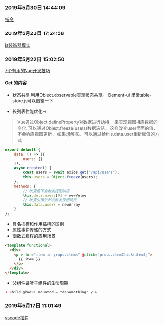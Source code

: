 
### 2019年5月30日 14:44:09
[指令](./docs/directive.md)

### 2019年5月23日 17:24:58

[js装饰器模式](http://www.cnblogs.com/coolslider/p/8459729.html)

### 2019年5月22日 15:02:50

[7个有用的Vue开发技巧](https://juejin.im/post/5ce3b519f265da1bb31c0d5f?utm_source=gold_browser_extension#heading-6)

####  Get 的内容

- 状态共享  利用Object.observable实现状态共享。 Element-ui 里面table-store.js可以借鉴一下

>  

- 长列表性能优化=>

> Vue通过Object.defineProperty对数据进行劫持， 来实现视图相应数据的变化. 可以通过Object.freeze(users)数据冻结。 这样改变user里面的值， 不会响应视图更新， 如果想解冻。 可以通过给this.data.user重新赋值的方式

```javascript
export default {
    data: () => ({
        users: {}
    }),
    async created() {
        const users = await axios.get("/api/users");
        this.users = Object.freeze(users);
    },
    methods: {
        // 改变值不会触发视图响应
        this.data.users[0] = newValue
        // 改变引用依然会触发视图响应
        this.data.users = newArray
    }
};
```

- 具名插槽和作用插槽的区别
- 属性事件传递的方式
- 函数式编程的应用场景

```html
<template functional>
  <div>
    <p v-for="item in props.items" @click="props.itemClick(item);">
      {{ item }}
    </p>
  </div>
</template>
```

- 父组件监听子组件的生命周期

```html
< Child @hook: mounted = "doSomething" / >
```

### 2019年5月17日 11:01:49

[vscode插件](https://zhuanlan.zhihu.com/p/65880876?utm_source=qq&utm_medium=social&utm_oi=706045932076040192)